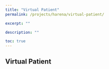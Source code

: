 ```yaml
---
title: "Virtual Patient"
permalink: /projects/harena/virtual-patient/

excerpt: ""

description: ""

toc: true
---
```


## Virtual Patient

